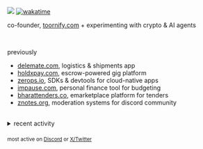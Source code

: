 ![](https://komarev.com/ghpvc/?username=dinxsh) [![wakatime](https://wakatime.com/badge/user/018cddd8-b17b-4e5f-a792-bed4da250ea7.svg)](https://wakatime.com/@018cddd8-b17b-4e5f-a792-bed4da250ea7)

co-founder, [toornify.com](https://www.toornify.com/) + experimenting with crypto & AI agents

<br>

previously
- [delemate.com](https://delemate.com), logistics & shipments app 
- [holdxpay.com](https://holdxpay.com), escrow-powered gig platform 
- [zerops.io](https://zerops.io), SDKs & devtools for cloud-native apps 
- [impause.com](https://impause.com), personal finance tool for budgeting 
- [bharattenders.co](https://bharattenders.co), emarketplace platform for tenders 
- [znotes.org](https://znotes.org), moderation systems for discord community
  
<br>

<details>
<summary>recent activity</summary>

  
| Overview |
|:--------:|
| ![Lines of Code & Base Introduction](assets/metrics.plugin.code.lines.svg) |


</details>

<sub>most active on [Discord](https://t.co/QPthpsZ1Qu) or [X/Twitter](https://x.com/dineshcodes)</sub>
